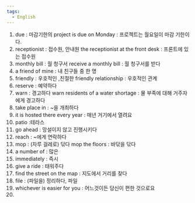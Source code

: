 ```yaml
---
tags:
  - English
---
```

1. due : 마감기한의 
     project is due on Monday : 프로젝트는 월요일이 마감 기한이다.
2. receptionist : 접수원, 안내원
     the receptionist at the front desk : 프론트에 있는 접수원
3. monthly bill : 월 청구서
     receive a monthly bill : 월 청구서를 받다
4. a friend of mine : 내 친구들 중 한 명
5. friendly : 우호적인 ,친절한
     friendly relationship : 우호적인 관계
6. reserve : 예약하다
7. warn : 경고하다
     warn residents of a water shortage : 물 부족에 대해 거주자에게 경고하다
8. take place in : ~을 개최하다
9. it is hosted there every year : 매년 거기에서 열려요
10. patio :테라스
11. go ahead : 망설이지 않고 진행시키다
12. reach : ~에게 연락하다
13. mop : (자루 걸레로) 닦다
	 mop the floors : 바닦을 닦다
14. a number of : 많은
15. immediately : 즉시
16. give a ride : 태워주다
17. find the street on the map : 지도에서 거리를 찾다
18. file : (파일을) 정리하다, 파일
19. whichever is easier for you : 어느것이든 당신이 편한 것으로요
20. 